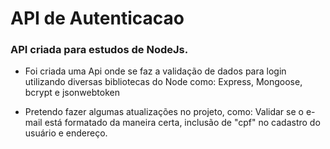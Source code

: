 # API de Autenticacao
 ### API criada para estudos de NodeJs.
 
 
 - Foi criada uma Api onde se faz a validação de dados para login utilizando diversas bibliotecas do Node como: Express, Mongoose, bcrypt e jsonwebtoken
 
 - Pretendo fazer algumas atualizações no projeto, como: Validar se o e-mail está formatado da maneira certa, inclusão de "cpf" no cadastro do usuário e endereço.
